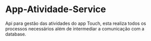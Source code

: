# App-Atividade-Service
Api para gestão das atividades do app Touch, esta realiza todos os processos necessários além de intermediar a comunicação com a database.
